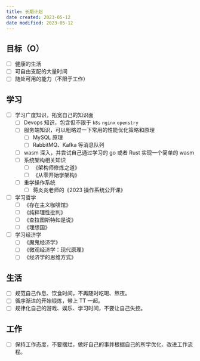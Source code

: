 ```yaml
---
title: 长期计划
date created: 2023-05-12
date modified: 2023-05-12
---
```


## 目标（O）

- [ ] 健康的生活
- [ ] 可自由支配的大量时间
- [ ] 随处可用的能力（不限于工作）

## 学习

- [ ] 学习广度知识，拓宽自己的知识面
	- [ ] Devops 知识，包含但不限于 `k8s` `nginx` `openstry`
	- [ ] 服务端知识，可以粗略过一下常用的性能优化策略和原理
		- [ ] MySQL 原理
		- [ ] RabbitMQ、Kafka 等消息队列
	- [ ] wasm 深入，并尝试自己通过学习的 go 或者 Rust 实现一个简单的 wasm
	- [ ] 系统架构相关知识
		- [ ] 《架构师修炼之道》
		- [ ] 《从零开始学架构》
	- [ ] 重学操作系统
		- [ ] 蒋炎炎老师的《2023 操作系统公开课》
- [ ] 学习哲学
	- [ ] 《存在主义咖啡馆》
	- [ ] 《纯粹理性批判》
	- [ ] 《查拉图斯特如是说》
	- [ ] 《理想国》
- [ ] 学习经济学
	- [ ] 《魔鬼经济学》
	- [ ] 《微观经济学：现代原理》
	- [ ] 《经济学的思维方式》

## 生活

- [ ] 规范自己作息、饮食时间，不再随时吃喝、熬夜。
- [ ] 循序渐进的开始锻炼，带上 TT 一起。
- [ ] 规律化自己的游戏、娱乐、学习时间，不要让自己失控。

## 工作

- [ ] 保持工作态度，不要摆烂，做好自己的事并根据自己的所学优化、改进工作流程。
